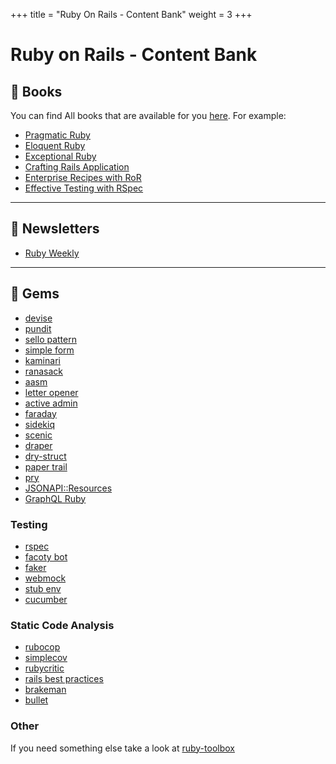 +++
title = "Ruby On Rails - Content Bank"
weight = 3
+++

# Ruby on Rails - Content Bank

## 📘 Books
You can find All books that are available for you [here](https://connect.zoho.eu/portal/intranet/files). For example:

- [Pragmatic Ruby](https://docs.zoho.eu/ws/pulse/file/ngrdyf02e6537c2c9478a9f1f0aedfb1afc8a)
- [Eloquent Ruby](https://docs.zoho.eu/ws/pulse/file/ngjqw8176790127764d2699e7a751d37e99ad)
- [Exceptional Ruby](https://docs.zoho.eu/ws/pulse/file/ngjqwe5419e76b45e4c96990b1f3905e3134e)
- [Crafting Rails Application](https://docs.zoho.eu/ws/pulse/file/ngrdya8f86874394b4fc5ba1256b574c1627f)
- [Enterprise Recipes with RoR](https://docs.zoho.eu/ws/pulse/file/ngrdyb2662005aada479194ad10a8784c39fa)
- [Effective Testing with RSpec](https://docs.zoho.eu/ws/pulse/file/ngrdy0cb6a60b42474d8b9788a6ba7f102679)

---

## 📰 Newsletters

- [Ruby Weekly](https://rubyweekly.com/)

---

## 💎 Gems

- [devise](https://github.com/heartcombo/devise)
- [pundit](https://github.com/varvet/pundit)
- [sello pattern](https://github.com/Selleo/pattern)
- [simple form](https://github.com/heartcombo/simple_form)
- [kaminari](https://github.com/kaminari/kaminari)
- [ranasack](https://github.com/activerecord-hackery/ransack)
- [aasm](https://github.com/aasm/aasm)
- [letter opener](https://github.com/ryanb/letter_opener)
- [active admin](https://github.com/activeadmin/activeadmin)
- [faraday](https://github.com/lostisland/faraday)
- [sidekiq](https://github.com/mperham/sidekiq)
- [scenic](https://github.com/scenic-views/scenic)
- [draper](https://github.com/drapergem/draper)
- [dry-struct](https://github.com/dry-rb/dry-struct)
- [paper trail](https://github.com/paper-trail-gem/paper_trail)
- [pry](https://github.com/rweng/pry-rails)
- [JSONAPI::Resources](https://github.com/cerebris/jsonapi-resources)
- [GraphQL Ruby](https://github.com/rmosolgo/graphql-ruby)

### Testing

- [rspec](https://github.com/rspec/rspec-rails)
- [facoty bot](https://github.com/thoughtbot/factory_bot)
- [faker](https://github.com/faker-ruby/faker)
- [webmock](https://github.com/bblimke/webmock)
- [stub env](https://github.com/ljkbennett/stub_env)
- [cucumber](https://github.com/cucumber/cucumber-ruby)

### Static Code Analysis

- [rubocop](https://github.com/rubocop-hq/rubocop)
- [simplecov](https://github.com/simplecov-ruby/simplecov)  
- [rubycritic](https://github.com/whitesmith/rubycritic)
- [rails best practices](https://github.com/flyerhzm/rails_best_practices)
- [brakeman](https://github.com/presidentbeef/brakeman)
- [bullet](https://github.com/flyerhzm/bullet)

### Other

If you need something else take a look at [ruby-toolbox](https://www.ruby-toolbox.com/)
